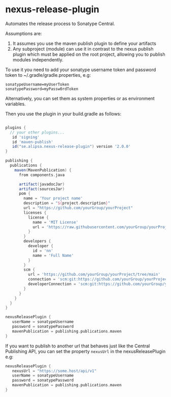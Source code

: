 # nexus-release-plugin
Automates the release process to Sonatype Central.

Assumptions are:
1. It assumes you use the maven publish plugin to define your artifacts
2. Any subproject (module) can use it in contrast to the nexus publish plugin which must be applied on the root project, allowing you to publish modules independently.

To use it you need to add your sonatype username token and password token to
~/.gradle/gradle.properties, e.g:

```properties
sonatypeUsername=myUserToken
sonatypePassword=myPassw0rdToken
```
Alternatively, you can set them as system properties or as environment variables.

Then you use the plugin in your build.gradle as follows:
```groovy

plugins {
  // your other plugins...
   id 'signing'
   id 'maven-publish'
   id("se.alipsa.nexus-release-plugin") version '2.0.0'
}

publishing {
  publications {
    maven(MavenPublication) {
      from components.java

      artifact(javadocJar)
      artifact(sourcesJar)
      pom {
        name = 'Your project name'
        description = "${project.description}"
        url = "https://github.com/yourGroup/yourProject"
        licenses {
          license {
            name = 'MIT License'
            url = 'https://raw.githubusercontent.com/yourGroup/yourProject/main/LICENSE'
          }
        }
        developers {
          developer {
            id = 'nn'
            name = 'Full Name'
          }
        }
        scm {
          url = 'https://github.com/yourGroup/yourProject/tree/main'
          connection = 'scm:git:https://github.com/yourGroup/yourProject.git'
          developerConnection = 'scm:git:https://github.com/yourGroup/yourProject.git'
        }
      }
    }
  }
}

nexusReleasePlugin {
   userName = sonatypeUsername
   password = sonatypePassword
   mavenPublication = publishing.publications.maven
}
```

If you want to publish to another url that behaves just like the Central Publishing API, you 
can set the property `nexusUrl` in the nexusReleasePlugin e.g:

```groovy
nexusReleasePlugin {
   nexusUrl = "https://some.host/api/v1"
   userName = sonatypeUsername
   password = sonatypePassword
   mavenPublication = publishing.publications.maven
}
```
